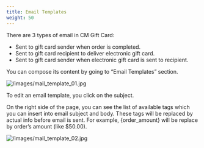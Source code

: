 ```yaml
---
title: Email Templates
weight: 50
---
```

There are 3 types of email in CM Gift Card:

*   Sent to gift card sender when order is completed.
*   Sent to gift card recipient to deliver electronic gift card.
*   Sent to gift card sender when electronic gift card is sent to recipient.

You can compose its content by going to “Email Templates” section.

![/images/mail_template_01.jpg](/images/mail_template_01.jpg)

To edit an email template, you click on the subject.

On the right side of the page, you can see the list of available tags which you can insert into email subject and body. These tags will be replaced by actual info before email is sent. For example, {order\_amount} will be replace by order’s amount (like $50.00).

![/images/mail_template_02.jpg](/images/mail_template_02.jpg)